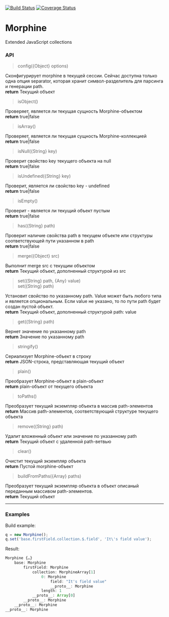 [![Build Status](https://travis-ci.org/KlimMalgin/Morphine.svg?branch=master)](https://travis-ci.org/KlimMalgin/Morphine)
[![Coverage Status](https://coveralls.io/repos/KlimMalgin/Morphine/badge.png)](https://coveralls.io/r/KlimMalgin/Morphine)


# Morphine
Extended JavaScript collections

### API

> config({Object} options) 

Сконфигурирует morphine в текущей сессии. Сейчас доступна только одна опция separator, которая хранит символ-разделитель для парсинга и генерации path.  
**return** Текущий объект

> isObject() 

Проверяет, является ли текущая сущность Morphine-объектом  
**return** true|false

> isArray() 

Проверяет, является ли текущая сущность Morphine-коллекцией  
**return** true|false

> isNull({String} key) 

Проверит свойство key текущего объекта на null  
**return** true|false

> isUndefined({String} key) 

Проверит, является ли свойство key - undefined  
**return** true|false

> isEmpty() 

Проверит - является ли текущий объект пустым  
**return** true|false

> has({String} path) 

Проверит наличие свойства path в текущем объекте или структуры соответствующей пути указанном в path  
**return** true|false

> merge({Object} src) 

Выполнит merge src c текущим объектом  
**return** Текущий объект, дополненный структурой из src

> set({String} path, {Any} value)  
> set({String} path) 

Установит свойство по указанному path. Value может быть любого типа и является опциональным. Если value не указано, то по пути path будет создан пустой объект.  
**return** Текущий объект, дополненный структурой path: value

> get({String} path) 

Вернет значение по указанному path  
**return** Значение по указанному path

> stringify() 

Сериализует Morphine-объект в строку  
**return** JSON-строка, представляющая текущий объект

> plain() 

Преобразует Morphine-объект в plain-объект  
**return** plain-объект от текущего объекта

> toPaths() 

Преобразует текущий экземпляр объекта в массив path-элементов  
**return** Массив path-элементов, соответствующий структуре текущего объекта

> remove({String} path) 

Удалит вложенный объект или значение по указанному path  
**return** Текущий объект с удаленной path-ветвью

> clear() 

Очистит текущий экземпляр объекта  
**return** Пустой morphine-объект

> buildFromPaths({Array} paths) 

Преобразует текущий экземпляр объекта в объект описаный переданным массивом path-элементов.  
**return** Текущий объект

---
### Examples

Build example:
```js
q = new Morphine();
q.set('base.firstField.collection.$.field', 'It\'s field value');
```

Result:
```js
Morphine {…}
    base: Morphine
        firstField: Morphine
            collection: MorphineArray[1]
                0: Morphine
                    field: "It's field value"
                    __proto__: Morphine
                length: 1
            __proto__: Array[0]
        __proto__: Morphine
    __proto__: Morphine
__proto__: Morphine
```
